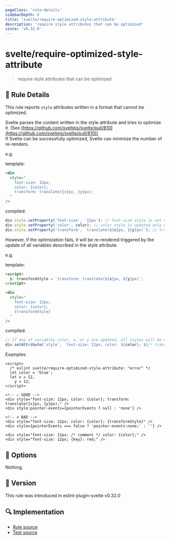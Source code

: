 ```yaml
---
pageClass: 'rule-details'
sidebarDepth: 0
title: 'svelte/require-optimized-style-attribute'
description: 'require style attributes that can be optimized'
since: 'v0.32.0'
---
```


# svelte/require-optimized-style-attribute

> require style attributes that can be optimized

## :book: Rule Details

This rule reports `style` attributes written in a format that cannot be optimized.

Svelte parses the content written in the style attribute and tries to optimize it. (See [https://github.com/sveltejs/svelte/pull/810](https://github.com/sveltejs/svelte/pull/810))  
If Svelte can be successfully optimized, Svelte can minimize the number of re-renders.

e.g.

template:

```html
<div
  style="
    font-size: 12px;
    color: {color};
    transform: translate({x}px, {y}px);
  "
/>
```

compiled:

```js
div.style.setProperty('font-size', '12px'); // font-size style is not updated once it is initially set.
div.style.setProperty('color', color); // color style is updated only when color variable is updated.
div.style.setProperty('transform', `translate(${x}px, ${y}px)`); // transform style is updated only when x, or y variables are updated.
```

However, if the optimization fails, it will be re-rendered triggered by the update of all variables described in the style attribute.

e.g.

template:

```html
<script>
  $: transformStyle = `transform: translate(${x}px, ${y}px)`;
</script>

<div
  style="
    font-size: 12px;
    color: {color};
    {transformStyle}
  "
/>
```

compiled:

```js
// If any of variables color, x, or y are updated, all styles will be updated.
div.setAttribute('style', `font-size: 12px; color: ${color}; ${/* transformStyle */ ctx[0]}`);
```

Examples:

<ESLintCodeBlock>

<!--eslint-skip-->

```svelte
<script>
  /* eslint svelte/require-optimized-style-attribute: "error" */
  let color = 'blue';
  let x = 12,
    y = 12;
</script>

<!-- ✓ GOOD -->
<div style="font-size: 12px; color: {color}; transform: translate({x}px, {y}px);" />
<div style:pointer-events={pointerEvents ? null : 'none'} />

<!-- ✗ BAD -->
<div style="font-size: 12px; color: {color}; {transformStyle}" />
<div style={pointerEvents === false ? 'pointer-events:none;' : ''} />

<div style="font-size: 12px; /* comment */ color: {color};" />
<div style="font-size: 12px; {key}: red;" />
```

</ESLintCodeBlock>

## :wrench: Options

Nothing.

## :rocket: Version

This rule was introduced in eslint-plugin-svelte v0.32.0

## :mag: Implementation

- [Rule source](https://github.com/sveltejs/eslint-plugin-svelte/blob/main/packages/eslint-plugin-svelte/src/rules/require-optimized-style-attribute.ts)
- [Test source](https://github.com/sveltejs/eslint-plugin-svelte/blob/main/packages/eslint-plugin-svelte/tests/src/rules/require-optimized-style-attribute.ts)
